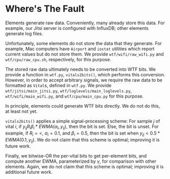 # Where's The Fault

Elements generate raw data. Conveniently, many already store this data. For example, our Jitsi server is configured with InfluxDB; other elements generate log files.

Unfortunately, some elements do not store the data that they generate. For example, Mac computers have `Airport` and `iostat` utilities which report current values but do not store them. We provide `wtf/wifi/raw_wifi.py` and `wtf/cpu/raw_cpu.sh`, respectively, for this purpose.

The stored raw data ultimately needs to be converted into WTF bits. We provide a function in `wtf.py`, `vitals2bits()`, which performs this conversion. However, in order to accept arbitrary signals, we require the raw data to be formatted as `Vital`s, defined in `wtf.py`. We provide `wtf/jitsi/main_jitsi.py`, `wtf/loglevels/main_loglevels.py`, `wtf/wifi/main_wifi.py`, and `wtf/cpu/main_cpu.py` for this purpose.

In principle, elements could generate WTF bits directly. We do not do this, at least not yet.

`vitals2bits()` applies a simple signal-processing scheme: For sample $j$ of vital $i$, if $y_{ij} \mathrel{R_i} \beta_i * EWMA(\alpha_i, y_{ij})$, then the bit is set. Else, the bit is unset. For example, if $\mathrel{R_i} = <$, $\alpha_i = 0.1$, and $\beta_i = 0.5$, then the bit is set when $y_{ij} < 0.5 * EWMA(0.1, y_{ij})$. We do not claim that this scheme is optimal; improving it is future work.

Finally, we bitwise-OR the per-vital bits to get per-element bits, and compute another EWMA, parameterized by $\gamma$, for comparison with other elements. Again, we do not claim that this scheme is optimal; improving it is additional future work.
